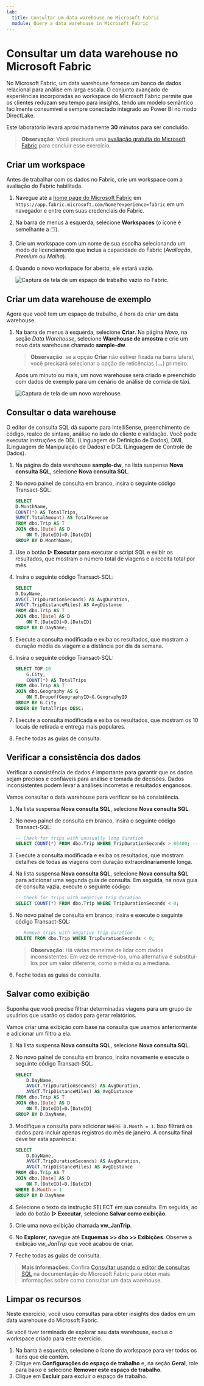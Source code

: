 ```yaml
---
lab:
  title: Consultar um data warehouse no Microsoft Fabric
  module: Query a data warehouse in Microsoft Fabric
---
```


# Consultar um data warehouse no Microsoft Fabric

No Microsoft Fabric, um data warehouse fornece um banco de dados relacional para análise em larga escala. O conjunto avançado de experiências incorporadas ao workspace do Microsoft Fabric permite que os clientes reduzam seu tempo para insights, tendo um modelo semântico facilmente consumível e sempre conectado integrado ao Power BI no modo DirectLake. 

Este laboratório levará aproximadamente **30** minutos para ser concluído.

> **Observação**: Você precisará uma [avaliação gratuita do Microsoft Fabric](https://learn.microsoft.com/fabric/get-started/fabric-trial) para concluir esse exercício.

## Criar um workspace

Antes de trabalhar com os dados no Fabric, crie um workspace com a avaliação do Fabric habilitada.

1. Navegue até a [home page do Microsoft Fabric](https://app.fabric.microsoft.com/home?experience=fabric) em `https://app.fabric.microsoft.com/home?experience=fabric` em um navegador e entre com suas credenciais do Fabric.
1. Na barra de menus à esquerda, selecione **Workspaces** (o ícone é semelhante a &#128455;).
1. Crie um workspace com um nome de sua escolha selecionando um modo de licenciamento que inclua a capacidade do Fabric (*Avaliação*, *Premium* ou *Malha*).
1. Quando o novo workspace for aberto, ele estará vazio.

    ![Captura de tela de um espaço de trabalho vazio no Fabric.](./Images/new-workspace.png)

## Criar um data warehouse de exemplo

Agora que você tem um espaço de trabalho, é hora de criar um data warehouse.

1. Na barra de menus à esquerda, selecione **Criar**. Na página *Novo*, na seção *Data Warehouse*, selecione **Warehouse de amostra** e crie um novo data warehouse chamado **sample-dw**.

    >**Observação**: se a opção **Criar** não estiver fixada na barra lateral, você precisará selecionar a opção de reticências (**...**) primeiro.

    Após um minuto ou mais, um novo warehouse será criado e preenchido com dados de exemplo para um cenário de análise de corrida de táxi.

    ![Captura de tela de um novo warehouse.](./Images/sample-data-warehouse.png)

## Consultar o data warehouse

O editor de consulta SQL dá suporte para IntelliSense, preenchimento de código, realce de sintaxe, análise no lado do cliente e validação. Você pode executar instruções de DDL (Linguagem de Definição de Dados), DML (Linguagem de Manipulação de Dados) e DCL (Linguagem de Controle de Dados).

1. Na página do data warehouse **sample-dw**, na lista suspensa **Nova consulta SQL**, selecione **Nova consulta SQL**.

1. No novo painel de consulta em branco, insira o seguinte código Transact-SQL:

    ```sql
    SELECT 
    D.MonthName, 
    COUNT(*) AS TotalTrips, 
    SUM(T.TotalAmount) AS TotalRevenue 
    FROM dbo.Trip AS T
    JOIN dbo.[Date] AS D
        ON T.[DateID]=D.[DateID]
    GROUP BY D.MonthName;
    ```

1. Use o botão **&#9655; Executar** para executar o script SQL e exibir os resultados, que mostram o número total de viagens e a receita total por mês.

1. Insira o seguinte código Transact-SQL:

    ```sql
   SELECT 
    D.DayName, 
    AVG(T.TripDurationSeconds) AS AvgDuration, 
    AVG(T.TripDistanceMiles) AS AvgDistance 
    FROM dbo.Trip AS T
    JOIN dbo.[Date] AS D
        ON T.[DateID]=D.[DateID]
    GROUP BY D.DayName;
    ```

1. Execute a consulta modificada e exiba os resultados, que mostram a duração média da viagem e a distância por dia da semana.

1. Insira o seguinte código Transact-SQL:

    ```sql
    SELECT TOP 10 
        G.City, 
        COUNT(*) AS TotalTrips 
    FROM dbo.Trip AS T
    JOIN dbo.Geography AS G
        ON T.DropoffGeographyID=G.GeographyID
    GROUP BY G.City
    ORDER BY TotalTrips DESC;
    ```

1. Execute a consulta modificada e exiba os resultados, que mostram os 10 locais de retirada e entrega mais populares.

1. Feche todas as guias de consulta.

## Verificar a consistência dos dados

Verificar a consistência de dados é importante para garantir que os dados sejam precisos e confiáveis para análise e tomada de decisões. Dados inconsistentes podem levar a análises incorretas e resultados enganosos. 

Vamos consultar o data warehouse para verificar se há consistência.

1. Na lista suspensa **Nova consulta SQL**, selecione **Nova consulta SQL**.

1. No novo painel de consulta em branco, insira o seguinte código Transact-SQL:

    ```sql
    -- Check for trips with unusually long duration
    SELECT COUNT(*) FROM dbo.Trip WHERE TripDurationSeconds > 86400; -- 24 hours
    ```

1. Execute a consulta modificada e exiba os resultados, que mostram detalhes de todas as viagens com duração extraordinariamente longa.

1. Na lista suspensa **Nova consulta SQL**, selecione **Nova consulta SQL** para adicionar uma segunda guia de consulta. Em seguida, na nova guia de consulta vazia, execute o seguinte código:

    ```sql
    -- Check for trips with negative trip duration
    SELECT COUNT(*) FROM dbo.Trip WHERE TripDurationSeconds < 0;
    ```

1. No novo painel de consulta em branco, insira e execute o seguinte código Transact-SQL:

    ```sql
    -- Remove trips with negative trip duration
    DELETE FROM dbo.Trip WHERE TripDurationSeconds < 0;
    ```

    > **Observação:** Há várias maneiras de lidar com dados inconsistentes. Em vez de removê-los, uma alternativa é substituí-los por um valor diferente, como a média ou a mediana.

1. Feche todas as guias de consulta.

## Salvar como exibição

Suponha que você precise filtrar determinadas viagens para um grupo de usuários que usarão os dados para gerar relatórios.

Vamos criar uma exibição com base na consulta que usamos anteriormente e adicionar um filtro a ela.

1. Na lista suspensa **Nova consulta SQL**, selecione **Nova consulta SQL**.

1. No novo painel de consulta em branco, insira novamente e execute o seguinte código Transact-SQL:

    ```sql
    SELECT 
        D.DayName, 
        AVG(T.TripDurationSeconds) AS AvgDuration, 
        AVG(T.TripDistanceMiles) AS AvgDistance 
    FROM dbo.Trip AS T
    JOIN dbo.[Date] AS D
        ON T.[DateID]=D.[DateID]
    GROUP BY D.DayName;
    ```

1. Modifique a consulta para adicionar `WHERE D.Month = 1`. Isso filtrará os dados para incluir apenas registros do mês de janeiro. A consulta final deve ter esta aparência:

    ```sql
    SELECT 
        D.DayName, 
        AVG(T.TripDurationSeconds) AS AvgDuration, 
        AVG(T.TripDistanceMiles) AS AvgDistance 
    FROM dbo.Trip AS T
    JOIN dbo.[Date] AS D
        ON T.[DateID]=D.[DateID]
    WHERE D.Month = 1
    GROUP BY D.DayName
    ```

1. Selecione o texto da instrução SELECT em sua consulta. Em seguida, ao lado do botão **&#9655; Executar**, selecione **Salvar como exibição**.

1. Crie uma nova exibição chamada **vw_JanTrip**.

1. No **Explorer**, navegue até **Esquemas >> dbo >> Exibições**. Observe a exibição *vw_JanTrip* que você acabou de criar.

1. Feche todas as guias de consulta.

> **Mais informações**: Confira [Consultar usando o editor de consultas SQL](https://learn.microsoft.com/fabric/data-warehouse/sql-query-editor) na documentação do Microsoft Fabric para obter mais informações sobre como consultar um data warehouse.

## Limpar os recursos

Neste exercício, você usou consultas para obter insights dos dados em um data warehouse do Microsoft Fabric.

Se você tiver terminado de explorar seu data warehouse, exclua o workspace criado para este exercício.

1. Na barra à esquerda, selecione o ícone do workspace para ver todos os itens que ele contém.
1. Clique em **Configurações do espaço de trabalho** e, na seção **Geral**, role para baixo e selecione **Remover este espaço de trabalho**.
1. Clique em **Excluir** para excluir o espaço de trabalho.
